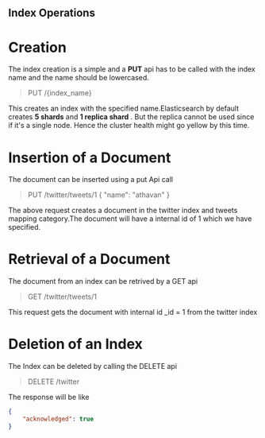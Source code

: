 ## Index Operations

# Creation
The index creation is a simple and a **PUT** api has to be called with the index name and the name should be lowercased.

> PUT /{index_name}

This creates an index with the specified name.Elasticsearch by default creates **5 shards** and **1 replica shard** . But the replica cannot be used since if it's a single node. Hence the cluster health might go yellow by this time.

# Insertion of a Document
The document can be inserted using a put Api call

> PUT /twitter/tweets/1
> {
>  "name": "athavan"
> }

The above request creates a document in the twitter index and tweets mapping category.The document will have a internal id of 1 which we have specified.

# Retrieval of a Document
The document from an index can be retrived by a GET api

> GET /twitter/tweets/1

This request gets the document with internal id _id = 1 from the twitter index

# Deletion of an Index
The Index can be deleted by calling the DELETE api

> DELETE /twitter

The response will be like 
```json
{
    "acknowledged": true
}
```

